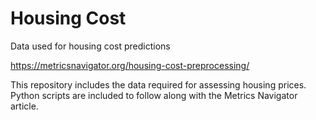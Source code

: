 # Housing Cost

Data used for housing cost predictions

https://metricsnavigator.org/housing-cost-preprocessing/

This repository includes the data required for assessing housing prices. Python scripts are included to follow along with the Metrics Navigator article.
